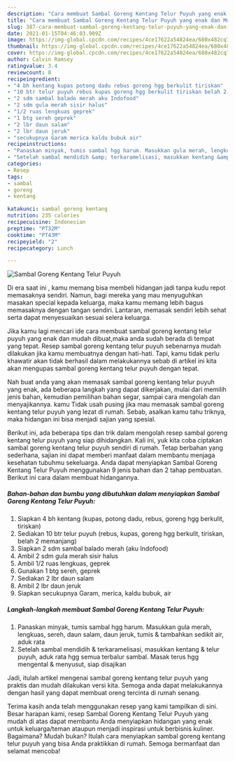 ```yaml
---
description: "Cara membuat Sambal Goreng Kentang Telur Puyuh yang enak dan Mudah Dibuat"
title: "Cara membuat Sambal Goreng Kentang Telur Puyuh yang enak dan Mudah Dibuat"
slug: 387-cara-membuat-sambal-goreng-kentang-telur-puyuh-yang-enak-dan-mudah-dibuat
date: 2021-01-15T04:46:03.909Z
image: https://img-global.cpcdn.com/recipes/4ce17622a54824ea/680x482cq70/sambal-goreng-kentang-telur-puyuh-foto-resep-utama.jpg
thumbnail: https://img-global.cpcdn.com/recipes/4ce17622a54824ea/680x482cq70/sambal-goreng-kentang-telur-puyuh-foto-resep-utama.jpg
cover: https://img-global.cpcdn.com/recipes/4ce17622a54824ea/680x482cq70/sambal-goreng-kentang-telur-puyuh-foto-resep-utama.jpg
author: Calvin Ramsey
ratingvalue: 3.4
reviewcount: 8
recipeingredient:
- "4 bh kentang kupas potong dadu rebus goreng hgg berkulit tiriskan"
- "10 btr telur puyuh rebus kupas goreng hgg berkulit tiriskan belah 2 memanjang"
- "2 sdm sambal balado merah aku Indofood"
- "2 sdm gula merah sisir halus"
- "1/2 ruas lengkuas geprek"
- "1 btg sereh geprek"
- "2 lbr daun salam"
- "2 lbr daun jeruk"
- "secukupnya Garam merica kaldu bubuk air"
recipeinstructions:
- "Panaskan minyak, tumis sambal hgg harum. Masukkan gula merah, lengkuas, sereh, daun salam, daun jeruk, tumis &amp; tambahkan sedikit air, aduk rata"
- "Setelah sambal mendidih &amp; terkaramelisasi, masukkan kentang &amp; telur puyuh, aduk rata hgg semua terbalur sambal. Masak terus hgg mengental &amp; menyusut, siap disajikan"
categories:
- Resep
tags:
- sambal
- goreng
- kentang

katakunci: sambal goreng kentang 
nutrition: 235 calories
recipecuisine: Indonesian
preptime: "PT32M"
cooktime: "PT43M"
recipeyield: "2"
recipecategory: Lunch

---
```



![Sambal Goreng Kentang Telur Puyuh](https://img-global.cpcdn.com/recipes/4ce17622a54824ea/680x482cq70/sambal-goreng-kentang-telur-puyuh-foto-resep-utama.jpg)

Di era  saat ini , kamu memang bisa membeli hidangan jadi tanpa kudu repot memasaknya sendiri. Namun, bagi mereka yang mau menyuguhkan masakan special kepada keluarga, maka kamu memang lebih bagus memasaknya dengan tangan sendiri. Lantaran, memasak sendiri lebih sehat serta dapat menyesuaikan sesuai selera keluarga.

Jika kamu lagi mencari ide cara membuat sambal goreng kentang telur puyuh yang enak dan mudah dibuat,maka anda sudah berada di tempat yang tepat. Resep sambal goreng kentang telur puyuh  sebenarnya mudah dilakukan jika kamu membuatnya dengan hati-hati. Tapi, kamu tidak perlu khawatir akan tidak berhasil dalam melakukannya 
sebab di artikel ini kita akan mengupas sambal goreng kentang telur puyuh dengan tepat.  



Nah buat anda yang akan memasak sambal goreng kentang telur puyuh yang enak, ada beberapa langkah yang dapat dikerjakan, mulai dari memilih jenis bahan, kemudian pemilihan bahan segar, sampai cara mengolah dan menyajikannya. kamu Tidak usah pusing jika mau memasak sambal goreng kentang telur puyuh yang lezat di rumah. Sebab, asalkan kamu  tahu triknya, maka hidangan ini bisa menjadi sajian yang spesial.

Berikut ini, ada beberapa tips dan trik dalam mengolah resep sambal goreng kentang telur puyuh yang siap dihidangkan. Kali ini, yuk kita coba ciptakan sambal goreng kentang telur puyuh sendiri di rumah. Tetap berbahan yang sederhana, sajian ini dapat memberi manfaat dalam membantu menjaga kesehatan tubuhmu sekeluarga. Anda dapat menyiapkan Sambal Goreng Kentang Telur Puyuh menggunakan 9 jenis bahan dan 2 tahap pembuatan. Berikut ini cara dalam membuat hidangannya.

<!--inarticleads1-->

##### Bahan-bahan dan bumbu yang dibutuhkan dalam menyiapkan Sambal Goreng Kentang Telur Puyuh:

1. Siapkan 4 bh kentang (kupas, potong dadu, rebus, goreng hgg berkulit, tiriskan)
1. Sediakan 10 btr telur puyuh (rebus, kupas, goreng hgg berkulit, tiriskan, belah 2 memanjang)
1. Siapkan 2 sdm sambal balado merah (aku Indofood)
1. Ambil 2 sdm gula merah sisir halus
1. Ambil 1/2 ruas lengkuas, geprek
1. Gunakan 1 btg sereh, geprek
1. Sediakan 2 lbr daun salam
1. Ambil 2 lbr daun jeruk
1. Siapkan secukupnya Garam, merica, kaldu bubuk, air




<!--inarticleads2-->

##### Langkah-langkah membuat Sambal Goreng Kentang Telur Puyuh:

1. Panaskan minyak, tumis sambal hgg harum. Masukkan gula merah, lengkuas, sereh, daun salam, daun jeruk, tumis &amp; tambahkan sedikit air, aduk rata
1. Setelah sambal mendidih &amp; terkaramelisasi, masukkan kentang &amp; telur puyuh, aduk rata hgg semua terbalur sambal. Masak terus hgg mengental &amp; menyusut, siap disajikan




Jadi, itulah artikel mengenai  sambal goreng kentang telur puyuh  yang praktis dan mudah dilakukan versi kita. Semoga anda dapat melakukannya dengan hasil yang dapat membuat oreng tercinta di rumah senang. 

Terima kasih anda telah menggunakan resep yang kami tampilkan di sini. Besar harapan kami, resep  Sambal Goreng Kentang Telur Puyuh yang mudah di atas dapat membantu Anda menyiapkan hidangan yang enak untuk keluarga/teman ataupun menjadi inspirasi untuk berbisnis kuliner. Bagaimana? Mudah bukan? Itulah cara menyiapkan sambal goreng kentang telur puyuh yang bisa Anda praktikkan di rumah. Semoga bermanfaat dan selamat mencoba!

